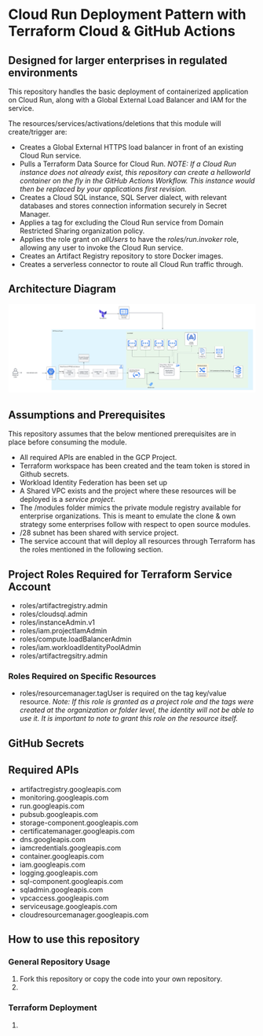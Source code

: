 # Cloud Run Deployment Pattern with Terraform Cloud & GitHub Actions
## Designed for larger enterprises in regulated environments

This repository handles the basic deployment of containerized application on Cloud Run, along with a Global External Load Balancer and IAM for the service.

The resources/services/activations/deletions that this module will create/trigger are: 

* Creates a Global External HTTPS load balancer in front of an existing Cloud Run service.  
* Pulls a Terraform Data Source for Cloud Run. *NOTE: If a Cloud Run instance does not already exist, this repository can create a helloworld container on the fly in the GitHub Actions Workflow. This instance would then be replaced by your applications first revision.* 
* Creates a Cloud SQL instance, SQL Server dialect, with relevant databases and stores connection information securely in Secret Manager. 
* Applies a tag for excluding the Cloud Run service from Domain Restricted Sharing organization policy.
* Applies the role grant on *allUsers* to have the *roles/run.invoker* role, allowing any user to invoke the Cloud Run service.
* Creates an Artifact Registry repository to store Docker images. 
* Creates a serverless connector to route all Cloud Run traffic through.

## Architecture Diagram
![alt text](./serverless-web-app.jpeg "Serverless Web Application Architecture")


## Assumptions and Prerequisites 

This repository assumes that the below mentioned prerequisites are in place before consuming the module. 

* All required APIs are enabled in the GCP Project.
* Terraform workspace has been created and the team token is stored in Github secrets.
* Workload Identity Federation has been set up 
* A Shared VPC exists and the project where these resources will be deployed is a *service project*. 
* The /modules folder mimics the private module registry available for enterprise organizations. This is meant to emulate the clone & own strategy some enterprises follow with respect to open source modules. 
* /28 subnet has been shared with service project.
* The service account that will deploy all resources through Terraform has the roles mentioned in the following section.


## Project Roles Required for Terraform Service Account

* roles/artifactregistry.admin
* roles/cloudsql.admin
* roles/instanceAdmin.v1
* roles/iam.projectIamAdmin
* roles/compute.loadBalancerAdmin
* roles/iam.workloadIdentityPoolAdmin
* roles/artifactregsitry.admin 

### Roles Required on Specific Resources
* roles/resourcemanager.tagUser is required on the tag key/value resource. 
*Note: If this role is granted as a project role and the tags were created at the organization or folder level, the identity will not be able to use it. It is important to note to grant this role on the resource itself.* 


## GitHub Secrets 


## Required APIs
* artifactregistry.googleapis.com
* monitoring.googleapis.com
* run.googleapis.com
* pubsub.googleapis.com
* storage-component.googleapis.com
* certificatemanager.googleapis.com
* dns.googleapis.com
* iamcredentials.googleapis.com
* container.googleapis.com
* iam.googleapis.com
* logging.googleapis.com
* sql-component.googleapis.com
* sqladmin.googleapis.com
* vpcaccess.googleapis.com
* serviceusage.googleapis.com
* cloudresourcemanager.googleapis.com




## How to use this repository
### General Repository Usage
1. Fork this repository or copy the code into your own repository. 
2. 
### Terraform Deployment
1. 

